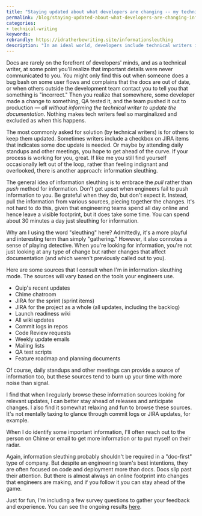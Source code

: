 ```yaml
---
title: "Staying updated about what developers are changing -- my techniques for information sleuthing"
permalink: /blog/staying-updated-about-what-developers-are-changing-information-sleuthing/
categories:
- technical-writing
keywords:
rebrandly: https://idratherbewriting.site/informationsleuthing
description: "In an ideal world, developers include technical writers in all relevant meetings and keep them updated about changes they're making that might affect the docs. If this is the case for you, count yourself lucky. More often than not, however, technical writers are left out of the loop until the last minute, when someone remembers that the docs likely need to be updated (or should have been updated prior to release). This scenario is just as true whether everyone is working from home or in the office. One solution for this is to embrace a technique for information sleuthing."
---
```


Docs are rarely on the forefront of developers' minds, and as a technical writer, at some point you'll realize that important details were never communicated to you. You might only find this out when someone does a bug bash on some user flows and complains that the docs are out of date, or when others outside the development team contact you to tell you that something is "incorrect." Then you realize that somewhere, some developer made a change to something, QA tested it, and the team pushed it out to production &mdash; *all without informing the technical writer to update the documentation*. Nothing makes tech writers feel so marginalized and excluded as when this happens.

The most commonly asked for solution (by technical writers) is for others to keep them updated. Sometimes writers include a checkbox on JIRA items that indicates some doc update is needed. Or maybe by attending daily standups and other meetings, you hope to get ahead of the curve. If your process is working for you, great. If like me you still find yourself occasionally left out of the loop, rather than feeling indignant and overlooked, there is another approach: information sleuthing.

The general idea of information sleuthing is to embrace the *pull* rather than *push* method for information. Don't get upset when engineers fail to push information to you. Be grateful when they do, but don't expect it. Instead, pull the information from various sources, piecing together the changes. It's not hard to do this, given that engineering teams spend all day online and hence leave a visible footprint, but it does take some time. You can spend about 30 minutes a day just sleuthing for information.

Why am I using the word "sleuthing" here? Admittedly, it's a more playful and interesting term than simply "gathering." However, it also connotes a sense of playing detective. When you're looking for information, you're not just looking at any type of change but rather changes that affect documentation (and which weren't previously called out to you).

Here are some sources that I consult when I'm in information-sleuthing mode. The sources will vary based on the tools your engineers use.

* Quip's recent updates
* Chime chatroom
* JIRA for the sprint (sprint items)
* JIRA for the project as a whole (all updates, including the backlog)
* Launch readiness wiki
* All wiki updates
* Commit logs in repos
* Code Review requests
* Weekly update emails
* Mailing lists
* QA test scripts
* Feature roadmap and planning documents

Of course, daily standups and other meetings can provide a source of information too, but these sources tend to burn up your time with more noise than signal.

I find that when I regularly browse these information sources looking for relevant updates, I can better stay ahead of releases and anticipate changes. I also find it somewhat relaxing and fun to browse these sources. It's not mentally taxing to glance through commit logs or JIRA updates, for example.

When I do identify some important information, I'll often reach out to the person on Chime or email to get more information or to put myself on their radar.

Again, information sleuthing probably shouldn't be required in a "doc-first" type of company. But despite an engineering team's best intentions, they are often focused on code and deployment more than docs. Docs slip past their attention. But there is almost always an online footprint into changes that engineers are making, and if you follow it you can stay ahead of the game.

Just for fun, I'm including a few survey questions to gather your feedback and experience. You can see the ongoing results [here](https://www.questionpro.com/t/PGsPNZg2Sb).


<script>
EMBED_PARAMS = {};
EMBED_PARAMS.surveyID =7234748;
EMBED_PARAMS.domain ="//www.questionpro.com";
EMBED_PARAMS.src ="//www.questionpro.com/a/TakeSurvey?tt=IakgWmNzGHM%3D";
EMBED_PARAMS.width ="100%";
EMBED_PARAMS.height = "600px";
EMBED_PARAMS.border = "hidden";
</script>
<div id="div_7234748"></div>
<script src="//www.questionpro.com/javascript/embedsurvey.js?version=1"></script>
